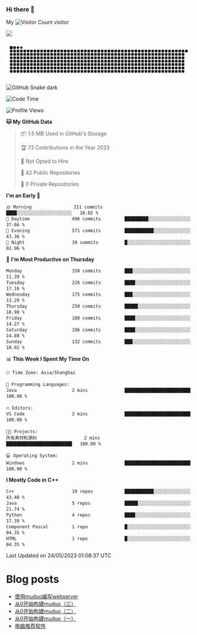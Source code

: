 ### Hi there 👋

My ![Visitor Count](https://profile-counter.glitch.me/bugcat9/count.svg) visitor
<!--
**bugcat9/bugcat9** is a ✨ _special_ ✨ repository because its `README.md` (this file) appears on your GitHub profile.

Here are some ideas to get you started:

- 🔭 I’m currently working on ...
- 🌱 I’m currently learning ...
- 👯 I’m looking to collaborate on ...
- 🤔 I’m looking for help with ...
- 💬 Ask me about ...
- 📫 How to reach me: ...
- 😄 Pronouns: ...
- ⚡ Fun fact: ...
-->
![](https://github-readme-stats.vercel.app/api?username=bugcat9)

![GitHub Snake Light](https://raw.githubusercontent.com/bugcat9/bugcat9/output/github-contribution-grid-snake.svg#gh-light-mode-only)
![GitHub Snake dark](github-snake-dark.svg#gh-dark-mode-only)


<!--START_SECTION:waka-->
![Code Time](http://img.shields.io/badge/Code%20Time-852%20hrs%2025%20mins-blue)

![Profile Views](http://img.shields.io/badge/Profile%20Views-2-blue)

**🐱 My GitHub Data** 

> 📦 1.5 MB Used in GitHub's Storage 
 > 
> 🏆 73 Contributions in the Year 2023
 > 
> 🚫 Not Opted to Hire
 > 
> 📜 42 Public Repositories 
 > 
> 🔑 0 Private Repositories 
 > 
**I'm an Early 🐤** 

```text
🌞 Morning                211 commits         ████░░░░░░░░░░░░░░░░░░░░░   16.02 % 
🌆 Daytime                496 commits         █████████░░░░░░░░░░░░░░░░   37.66 % 
🌃 Evening                571 commits         ███████████░░░░░░░░░░░░░░   43.36 % 
🌙 Night                  39 commits          █░░░░░░░░░░░░░░░░░░░░░░░░   02.96 % 
```
📅 **I'm Most Productive on Thursday** 

```text
Monday                   150 commits         ███░░░░░░░░░░░░░░░░░░░░░░   11.39 % 
Tuesday                  226 commits         ████░░░░░░░░░░░░░░░░░░░░░   17.16 % 
Wednesday                175 commits         ███░░░░░░░░░░░░░░░░░░░░░░   13.29 % 
Thursday                 250 commits         █████░░░░░░░░░░░░░░░░░░░░   18.98 % 
Friday                   188 commits         ████░░░░░░░░░░░░░░░░░░░░░   14.27 % 
Saturday                 196 commits         ████░░░░░░░░░░░░░░░░░░░░░   14.88 % 
Sunday                   132 commits         ███░░░░░░░░░░░░░░░░░░░░░░   10.02 % 
```


📊 **This Week I Spent My Time On** 

```text
🕑︎ Time Zone: Asia/Shanghai

💬 Programming Languages: 
Java                     2 mins              █████████████████████████   100.00 % 

🔥 Editors: 
VS Code                  2 mins              █████████████████████████   100.00 % 

🐱‍💻 Projects: 
所有素材和源码                  2 mins              █████████████████████████   100.00 % 

💻 Operating System: 
Windows                  2 mins              █████████████████████████   100.00 % 
```

**I Mostly Code in C++** 

```text
C++                      10 repos            ███████████░░░░░░░░░░░░░░   43.48 % 
Java                     5 repos             █████░░░░░░░░░░░░░░░░░░░░   21.74 % 
Python                   4 repos             ████░░░░░░░░░░░░░░░░░░░░░   17.39 % 
Component Pascal         1 repo              █░░░░░░░░░░░░░░░░░░░░░░░░   04.35 % 
HTML                     1 repo              █░░░░░░░░░░░░░░░░░░░░░░░░   04.35 % 
```




 Last Updated on 24/05/2023 01:08:37 UTC
<!--END_SECTION:waka-->
# Blog posts
<!-- BLOG-POST-LIST:START -->
- [使用muduo编写webserver](https://bugcat.top/2023/02/13/Linux/%E4%BB%8E0%E5%BC%80%E5%A7%8B%E6%9E%84%E5%BB%BAmuduo/%E4%BD%BF%E7%94%A8muduo%E7%BC%96%E5%86%99webserver/)
- [从0开始构建muduo（三）](https://bugcat.top/2023/02/03/Linux/%E4%BB%8E0%E5%BC%80%E5%A7%8B%E6%9E%84%E5%BB%BAmuduo/%E4%BB%8E0%E5%BC%80%E5%A7%8B%E6%9E%84%E5%BB%BAmuduo%EF%BC%88%E4%B8%89%EF%BC%89/)
- [从0开始构建muduo（二）](https://bugcat.top/2023/02/03/Linux/%E4%BB%8E0%E5%BC%80%E5%A7%8B%E6%9E%84%E5%BB%BAmuduo/%E4%BB%8E0%E5%BC%80%E5%A7%8B%E6%9E%84%E5%BB%BAmuduo%EF%BC%88%E4%BA%8C%EF%BC%89/)
- [从0开始构建muduo（一）](https://bugcat.top/2023/01/03/Linux/%E4%BB%8E0%E5%BC%80%E5%A7%8B%E6%9E%84%E5%BB%BAmuduo/%E4%BB%8E0%E5%BC%80%E5%A7%8B%E6%9E%84%E5%BB%BAmuduo%EF%BC%88%E4%B8%80%EF%BC%89/)
- [电脑推荐软件](https://bugcat.top/2022/10/26/%E5%85%B6%E4%BB%96/%E7%94%B5%E8%84%91%E6%8E%A8%E8%8D%90%E8%BD%AF%E4%BB%B6/)
<!-- BLOG-POST-LIST:END -->
